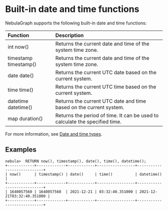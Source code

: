 # Built-in date and time functions

NebulaGraph supports the following built-in date and time functions:

| Function              | Description                                                        |
|:--                    |:--                                                                 |
| int now()             | Returns the current date and time of the system time zone.         |
| timestamp timestamp() | Returns the current date and time of the system time zone.         |
| date date()           | Returns the current UTC date based on the current system.          |
| time time()           | Returns the current UTC time based on the current system.          |
| datetime datetime()   | Returns the current UTC date and time based on the current system. |
| map duration()        | Returns the period of time. It can be used to calculate the specified time. |

For more information, see [Date and time types](../3.data-types/4.date-and-time.md).

## Examples

```ngql
nebula>  RETURN now(), timestamp(), date(), time(), datetime();
+------------+-------------+------------+-----------------+----------------------------+
| now()      | timestamp() | date()     | time()          | datetime()                 |
+------------+-------------+------------+-----------------+----------------------------+
| 1640057560 | 1640057560  | 2021-12-21 | 03:32:40.351000 | 2021-12-21T03:32:40.351000 |
+------------+-------------+------------+-----------------+----------------------------+
```
